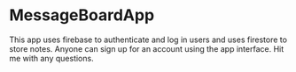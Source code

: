 # MessageBoardApp

This app uses firebase to authenticate and log in users and uses firestore to store notes.
Anyone can sign up for an account using the app interface.
Hit me with any questions.
